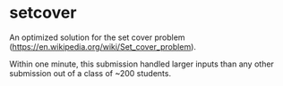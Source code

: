 # setcover
An optimized solution for the set cover problem (https://en.wikipedia.org/wiki/Set_cover_problem).

Within one minute, this submission handled larger inputs than any other submission out of a class of ~200 students.
